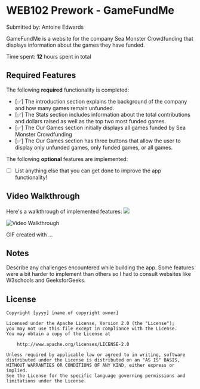 # WEB102 Prework - GameFundMe

Submitted by: Antoine Edwards

GameFundMe is a website for the company Sea Monster Crowdfunding that displays information about the games they have funded.

Time spent: **12** hours spent in total

## Required Features

The following **required** functionality is completed:

* [✅] The introduction section explains the background of the company and how many games remain unfunded.
* [✅] The Stats section includes information about the total contributions and dollars raised as well as the top two most funded games.
* [✅] The Our Games section initially displays all games funded by Sea Monster Crowdfunding
* [✅] The Our Games section has three buttons that allow the user to display only unfunded games, only funded games, or all games.

The following **optional** features are implemented:

* [ ] List anything else that you can get done to improve the app functionality!

## Video Walkthrough

Here's a walkthrough of implemented features:
![](https://github.com/antoineedwards/web102_prework/blob/main/codepath%20prework.gif)

<img src= '[](https://github.com/antoineedwards/web102_prework/blob/main/codepath%20prework.gif)' title='Video Walkthrough' width='' alt='Video Walkthrough' />

<!-- Replace this with whatever GIF tool you used! -->
GIF created with ...  
<!-- Recommended tools:
[Kap](https://getkap.co/) for macOS
[ScreenToGif](https://www.screentogif.com/) for Windows
[peek](https://github.com/phw/peek) for Linux. -->

## Notes

Describe any challenges encountered while building the app.
Some features were a bit harder to implement than others so I had to consult websites like W3schools and GeeksforGeeks.

## License

    Copyright [yyyy] [name of copyright owner]

    Licensed under the Apache License, Version 2.0 (the "License");
    you may not use this file except in compliance with the License.
    You may obtain a copy of the License at

        http://www.apache.org/licenses/LICENSE-2.0

    Unless required by applicable law or agreed to in writing, software
    distributed under the License is distributed on an "AS IS" BASIS,
    WITHOUT WARRANTIES OR CONDITIONS OF ANY KIND, either express or implied.
    See the License for the specific language governing permissions and
    limitations under the License.
